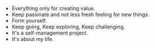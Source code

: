 + Everything only for creating value.
+ Keep passinate and not less fresh feeling for new things.
+ Form yourself.
+ Keep going, Keep exploring, Keep challenging.
+ It's a self-management project.
+ It's about my life.
